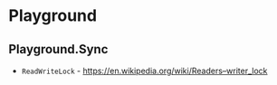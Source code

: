 # Playground
## Playground.Sync
* ```ReadWriteLock``` - https://en.wikipedia.org/wiki/Readers–writer_lock
